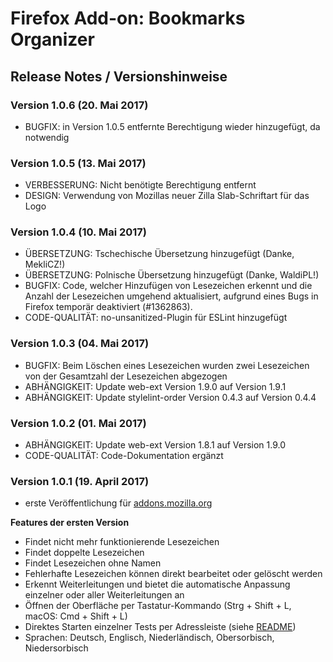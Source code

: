 # Firefox Add-on: Bookmarks Organizer

## Release Notes / Versionshinweise

### Version 1.0.6 (20. Mai 2017)

- BUGFIX: in Version 1.0.5 entfernte Berechtigung wieder hinzugefügt, da notwendig

### Version 1.0.5 (13. Mai 2017)

- VERBESSERUNG: Nicht benötigte Berechtigung entfernt
- DESIGN: Verwendung von Mozillas neuer Zilla Slab-Schriftart für das Logo

### Version 1.0.4 (10. Mai 2017)

- ÜBERSETZUNG: Tschechische Übersetzung hinzugefügt (Danke, MekliCZ!)
- ÜBERSETZUNG: Polnische Übersetzung hinzugefügt (Danke, WaldiPL!)
- BUGFIX: Code, welcher Hinzufügen von Lesezeichen erkennt und die Anzahl der Lesezeichen umgehend aktualisiert,
  aufgrund eines Bugs in Firefox temporär deaktiviert (#1362863).
- CODE-QUALITÄT: no-unsanitized-Plugin für ESLint hinzugefügt

### Version 1.0.3 (04. Mai 2017)

- BUGFIX: Beim Löschen eines Lesezeichen wurden zwei Lesezeichen von der Gesamtzahl der Lesezeichen abgezogen
- ABHÄNGIGKEIT: Update web-ext Version 1.9.0 auf Version 1.9.1
- ABHÄNGIGKEIT: Update stylelint-order Version 0.4.3 auf Version 0.4.4

### Version 1.0.2 (01. Mai 2017)

- ABHÄNGIGKEIT: Update web-ext Version 1.8.1 auf Version 1.9.0
- CODE-QUALITÄT: Code-Dokumentation ergänzt

### Version 1.0.1 (19. April 2017)

- erste Veröffentlichung für [addons.mozilla.org](https://addons.mozilla.org/de/firefox/addon/bookmarks-organizer/)

**Features der ersten Version**

- Findet nicht mehr funktionierende Lesezeichen
- Findet doppelte Lesezeichen
- Findet Lesezeichen ohne Namen
- Fehlerhafte Lesezeichen können direkt bearbeitet oder gelöscht werden
- Erkennt Weiterleitungen und bietet die automatische Anpassung einzelner oder aller Weiterleitungen an
- Öffnen der Oberfläche per Tastatur-Kommando (Strg + Shift + L, macOS: Cmd + Shift + L)
- Direktes Starten einzelner Tests per Adressleiste (siehe [README](README.md "README"))
- Sprachen: Deutsch, Englisch, Niederländisch, Obersorbisch, Niedersorbisch
